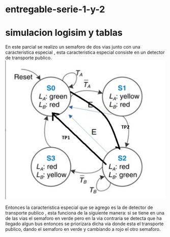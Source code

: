 # entregable-serie-1-y-2
# simulacion logisim y tablas
En este parcial se realizo un semaforo de dos vias junto con una caracteristica especial , esta caracteristica especial consiste en un detector de transporte publico.
![alt text](image.png) 

Entonces la caracteristica especial que se agrego es la de detector de transporte publico , esta funciona de la siguiente manera: si se tiene en una de las vias el semaforo en verde pero en la via contraria se detecta que ha llegado algun bus entonces se priorizara dicha via donde esta el transporte publico, dando el semaforo en verde y cambiando a rojo el otro semaforo.